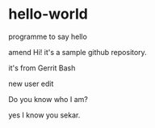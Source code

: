 # hello-world
programme to say hello

amend
Hi! it's a sample github repository.

it's from Gerrit Bash

new user edit 

Do you know who I am?

yes I know you sekar.
